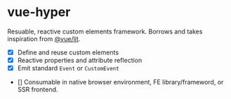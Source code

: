 # vue-hyper

Resuable, reactive custom elements framework. Borrows and takes inspiration from [@vue/lit](https://github.com/yyx990803/vue-lit).

- [X] Define and reuse custom elements
- [X] Reactive properties and attribute reflection
- [X] Emit standard `Event` or `CustomEvent`
- [] Consumable in native browser environment, FE library/frameword, or SSR frontend.

